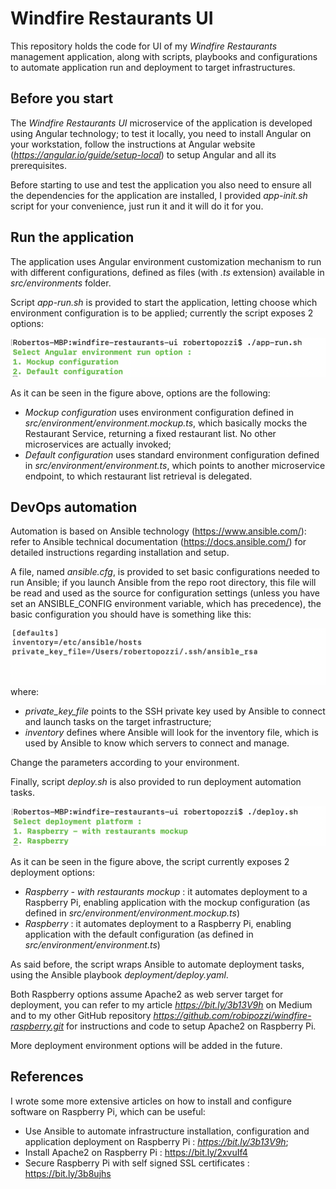 # Windfire Restaurants UI
This repository holds the code for UI of my *Windfire Restaurants* management application, along with scripts, playbooks and configurations to automate application run and deployment to target infrastructures.

## Before you start
The *Windfire Restaurants UI* microservice of the application is developed using Angular technology; to test it locally, you need to install Angular on your workstation, follow the instructions at Angular website (*https://angular.io/guide/setup-local*) to setup Angular and all its prerequisites.

Before starting to use and test the application you also need to ensure all the dependencies for the application are installed, I provided *app-init.sh* script for your convenience, just run it and it will do it for you.

## Run the application
The application uses Angular environment customization mechanism to run with different configurations, defined as files (with *.ts* extension) available in *src/environments* folder.

Script *app-run.sh* is provided to start the application, letting choose which environment configuration is to be applied; currently the script exposes 2 options:

![](images/app-run.png)

As it can be seen in the figure above, options are the following:
* *Mockup configuration* uses environment configuration defined in *src/environment/environment.mockup.ts*, which basically mocks the Restaurant Service, returning a fixed restaurant list. No other microservices are actually invoked;
* *Default configuration* uses standard environment configuration defined in *src/environment/environment.ts*, which points to another microservice endpoint, to which restaurant list retrieval is delegated.

## DevOps automation
Automation is based on Ansible technology (https://www.ansible.com/): refer to Ansible technical documentation (https://docs.ansible.com/) for detailed instructions regarding installation and setup.

A file, named *ansible.cfg*, is provided to set basic configurations needed to run Ansible; if you launch Ansible from the repo root directory, this file will be read and used as the source for configuration settings (unless you have set an ANSIBLE_CONFIG environment variable, which has precedence), the basic configuration you should have is something like this:

![](images/ansible-config.png)
where:

* *private_key_file* points to the SSH private key used by Ansible to connect and launch tasks on the target infrastructure;
* *inventory* defines where Ansible will look for the inventory file, which is used by Ansible to know which servers to connect and manage.

Change the parameters according to your environment.

Finally, script *deploy.sh* is also provided to run deployment automation tasks. 

![](images/deploy.png)

As it can be seen in the figure above, the script currently exposes 2 deployment options:
* *Raspberry - with restaurants mockup* : it automates deployment to a Raspberry Pi, enabling application with the mockup configuration (as defined in *src/environment/environment.mockup.ts*)
* *Raspberry* : it automates deployment to a Raspberry Pi, enabling application with the default configuration (as defined in *src/environment/environment.ts*)

As said before, the script wraps Ansible to automate deployment tasks, using the Ansible playbook *deployment/deploy.yaml*.

Both Raspberry options assume Apache2 as web server target for deployment, you can refer to my article *https://bit.ly/3b13V9h* on Medium and to my other GitHub repository *https://github.com/robipozzi/windfire-raspberry.git* for instructions and code to setup Apache2 on Raspberry Pi.

More deployment environment options will be added in the future.

## References
I wrote some more extensive articles on how to install and configure software on Raspberry Pi, which can be useful:
* Use Ansible to automate infrastructure installation, configuration and application deployment on Raspberry Pi : *https://bit.ly/3b13V9h*;
* Install Apache2 on Raspberry Pi : https://bit.ly/2xvuIf4
* Secure Raspberry Pi with self signed SSL certificates : https://bit.ly/3b8ujhs
